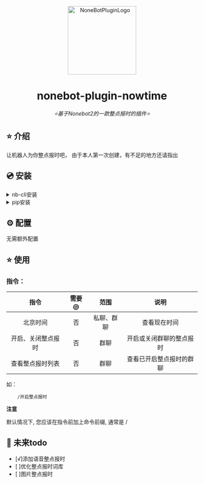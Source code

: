 <div align="center">

<a href="https://v2.nonebot.dev/store"><img src="https://img.zcool.cn/community/014c9a55420cdc0000019ae952d851.jpg@1280w_1l_2o_100sh.jpg" width="180" height="180" alt="NoneBotPluginLogo"></a>

</div>

<div align="center">

# nonebot-plugin-nowtime

_⭐基于Nonebot2的一款整点报时的插件⭐_


</div>


## ⭐ 介绍

让机器人为你整点报时吧，
由于本人第一次创建，有不足的地方还请指出

## 💿 安装

<details>
<summary>nb-cli安装</summary>

在项目目录文件下运行

```
nb plugin install nonebot-plugin-nowtime
```
</details>

<details>
<summary>pip安装</summary>

```
pip install nonebot_plugin_nowtime
```

</details>

## ⚙️ 配置

无需额外配置


## ⭐ 使用

### 指令：
| 指令 | 需要@ | 范围 | 说明 |
|:-----:|:----:|:----:|:----:|
|北京时间|否|私聊、群聊|查看现在时间|
|开启、关闭整点报时|否|群聊|开启或关闭群聊的整点报时|
|查看整点报时列表|否|群聊|查看已开启整点报时的群聊|

如：
```
    /开启整点报时
```    
**注意**

默认情况下, 您应该在指令前加上命令前缀, 通常是 /

## 🌙 未来todo

- [√]添加语音整点报时
- [ ]优化整点报时词库
- [ ]图片整点报时
